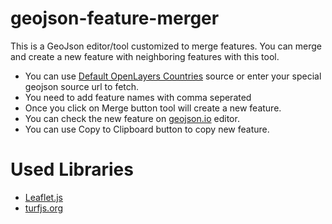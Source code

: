 # geojson-feature-merger
This is a GeoJson editor/tool customized to merge features.
You can merge and create a new feature with neighboring features with this tool.

- You can use <a href="https://openlayers.org/en/v4.6.5/examples/data/geojson/countries.geojson" target="blank">Default OpenLayers Countries</a> source or enter your special geojson source url to fetch.
- You need to add feature names with comma seperated
- Once you click on Merge button tool will create a new feature.
- You can check the new feature on <a href="https://geojson.io" target="blank">geojson.io</a> editor.
- You can use Copy to Clipboard button to copy new feature.

# Used Libraries
- <a href="https://leafletjs.com" target="blank">Leaflet.js</a>
- <a href="https://turfjs.org/" target="blank">turfjs.org</a>

